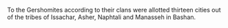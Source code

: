 To the Gershomites according to their clans were allotted thirteen cities out of the tribes of Issachar, Asher, Naphtali and Manasseh in Bashan.
